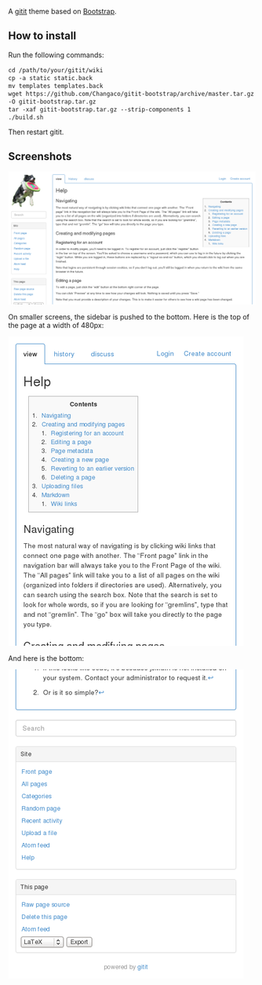 A [gitit](https://github.com/jgm/gitit) theme based on [Bootstrap](http://getbootstrap.com/).

## How to install

Run the following commands:

    cd /path/to/your/gitit/wiki
    cp -a static static.back
    mv templates templates.back
    wget https://github.com/Changaco/gitit-bootstrap/archive/master.tar.gz -O gitit-bootstrap.tar.gz
    tar -xaf gitit-bootstrap.tar.gz --strip-components 1
    ./build.sh

Then restart gitit.

## Screenshots

![1200px](screenshots/1200.png)

On smaller screens, the sidebar is pushed to the bottom. Here is the top of the
page at a width of 480px:

![480px](screenshots/480.png)

And here is the bottom:

![480px bottom](screenshots/480-bottom.png)

